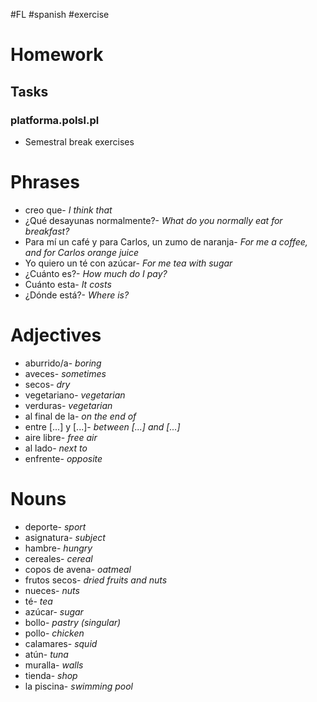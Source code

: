 #FL #spanish #exercise 

# Homework
## Tasks
### platforma.polsl.pl
- Semestral break exercises

# Phrases
- creo que- *I think that*
- ¿Qué desayunas normalmente?- *What do you normally eat for breakfast?*
- Para mí un café y para Carlos, un zumo de naranja- *For me a coffee, and for Carlos orange juice*
- Yo quiero un té con azúcar- *For me tea with sugar*
- ¿Cuánto es?- *How much do I pay?*
- Cuánto esta- *It costs*
- ¿Dónde está?- *Where is?*

# Adjectives
- aburrido/a- *boring*
- aveces- *sometimes*
- secos- *dry*
- vegetariano- *vegetarian*
- verduras- *vegetarian*
- al final de la- *on the end of*
- entre \[...] y \[...]- *between \[...] and \[...]*
- aire libre- *free air*
- al lado- *next to*
- enfrente- *opposite*

# Nouns
- deporte- *sport*
- asignatura- *subject*
- hambre- *hungry*
- cereales- *cereal*
- copos de avena- *oatmeal*
- frutos secos- *dried fruits and nuts*
- nueces- *nuts*
- té- *tea*
- azúcar- *sugar*
- bollo- *pastry (singular)*
- pollo- *chicken*
- calamares- *squid*
- atún- *tuna*
- muralla- *walls*
- tienda- *shop*
- la piscina- *swimming pool*